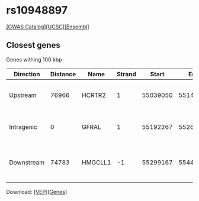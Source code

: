 # rs10948897

[[GWAS Catalog]](https://www.ebi.ac.uk/gwas/variants/rs10948897)[[UCSC]](https://genome.ucsc.edu/cgi-bin/hgTracks?position=chr6:55124384-55324384&addHighlight=hg19.chr6%3A123065528%2D123066028%23fcfcac&hgFind.matches=rs10948897&db=hg19)[[Ensembl]](https://grch37.ensembl.org/Homo_sapiens/Variation/Explore?r=6:55224384-55224384;v=rs10948897;vdb=variation)
## Closest genes

Genes withing 100 kbp

| Direction | Distance | Name | Strand | Start | End | Biotype | Description | ID |
| --------- | -------- | ---- | ------ | ----- | --- | ------- | ----------- | -- |
| Upstream | 76966 | HCRTR2 | 1 | 55039050 | 55147418 | protein_coding | hypocretin (orexin) receptor 2 [Source:HGNC Symbol;Acc:4849] | ENSG00000137252 |
| Intragenic | 0 | GFRAL | 1 | 55192267 | 55267291 | protein_coding | GDNF family receptor alpha like [Source:HGNC Symbol;Acc:32789] | ENSG00000187871 |
| Downstream | 74783 | HMGCLL1 | -1 | 55299167 | 55444012 | protein_coding | 3-hydroxymethyl-3-methylglutaryl-CoA lyase-like 1 [Source:HGNC Symbol;Acc:21359] | ENSG00000146151 |


Download: [[VEP]](rs10948897_vep.json.gz)[[Genes]](rs10948897_gene.json.gz)

